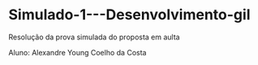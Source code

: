 # Simulado-1---Desenvolvimento-gil
Resolução da prova simulada do proposta em aulta

Aluno: Alexandre Young Coelho da Costa

